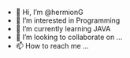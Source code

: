 - 👋 Hi, I’m @hermionG
- 👀 I’m interested in Programming
- 🌱 I’m currently learning JAVA
- 💞️ I’m looking to collaborate on ...
- 📫 How to reach me ...

<!---
hermionG/hermionG is a ✨ special ✨ repository because its `README.md` (this file) appears on your GitHub profile.
You can click the Preview link to take a look at your changes.
--->
